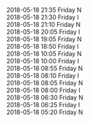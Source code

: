 2018-05-18 21:35 Friday  N  
2018-05-18 21:30 Friday  I  
2018-05-18 21:10 Friday  N  
2018-05-18 20:05 Friday  I  
2018-05-18 19:05 Friday  N  
2018-05-18 18:50 Friday  I  
2018-05-18 10:05 Friday  N  
2018-05-18 10:00 Friday  I  
2018-05-18 08:55 Friday  N  
2018-05-18 08:10 Friday  I  
2018-05-18 08:05 Friday  N  
2018-05-18 08:00 Friday  I  
2018-05-18 06:30 Friday  N  
2018-05-18 06:25 Friday  I  
2018-05-18 05:20 Friday  N  
